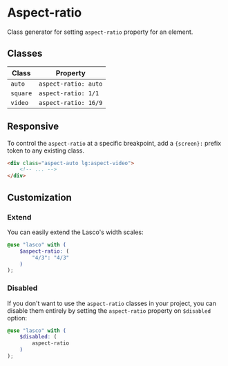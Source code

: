 # Aspect-ratio

Class generator for setting `aspect-ratio` property for an element.

## Classes

| Class    | Property             |
|----------|----------------------|
| `auto`   | `aspect-ratio: auto` |
| `square` | `aspect-ratio: 1/1`  |
| `video`  | `aspect-ratio: 16/9` |

## Responsive

To control the `aspect-ratio` at a specific breakpoint, add a `{screen}:` prefix token to any existing class.

```html
<div class="aspect-auto lg:aspect-video">
    <!-- ... -->
</div>
```

## Customization

### Extend

You can easily extend the Lasco's width scales:

```scss
@use "lasco" with (
    $aspect-ratio: (
        "4/3": "4/3"
    )
);
```

### Disabled

If you don't want to use the `aspect-ratio` classes in your project, you can disable them entirely by setting
the `aspect-ratio` property on `$disabled` option:

```scss
@use "lasco" with (
    $disabled: (
        aspect-ratio
    )
);
```
